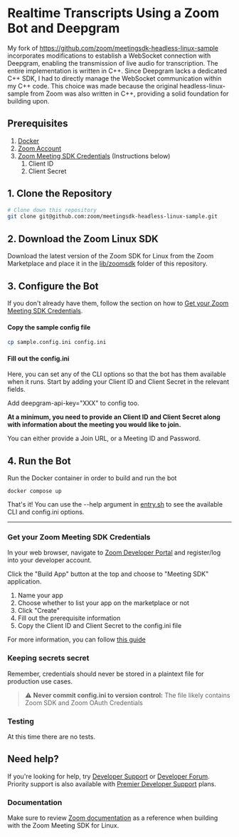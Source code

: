 # Realtime Transcripts Using a Zoom Bot and Deepgram

My fork of https://github.com/zoom/meetingsdk-headless-linux-sample incorporates modifications to establish a WebSocket connection with Deepgram, enabling the transmission of live audio for transcription. The entire implementation is written in C++. Since Deepgram lacks a dedicated C++ SDK, I had to directly manage the WebSocket communication within my C++ code. This choice was made because the original headless-linux-sample from Zoom was also written in C++, providing a solid foundation for building upon.

## Prerequisites

1. [Docker](https://www.docker.com/)
1. [Zoom Account](https://support.zoom.us/hc/en-us/articles/207278726-Plan-Types-)
1. [Zoom Meeting SDK Credentials](#config:-sdk-credentials) (Instructions below)
    1. Client ID
    1. Client Secret

## 1. Clone the Repository

```bash
# Clone down this repository
git clone git@github.com:zoom/meetingsdk-headless-linux-sample.git
```

## 2. Download the Zoom Linux SDK

Download the latest version of the Zoom SDK for Linux from the Zoom Marketplace and place it in
the [lib/zoomsdk](lib/zoomsdk) folder of this repository.

## 3. Configure the Bot

If you don't already have them, follow the section on how
to [Get your Zoom Meeting SDK Credentials](#get-your-zoom-meeting-sdk-credentials).


#### Copy the sample config file

```bash
cp sample.config.ini config.ini
```

#### Fill out the config.ini

Here, you can set any of the CLI options so that the bot has them available when it runs. Start by adding your Client ID and Client Secret in the relevant fields.

Add deepgram-api-key="XXX" to config too.

**At a minimum, you need to provide an Client ID and Client Secret along with information about the meeting you would like to join.**

You can either provide a Join URL, or a Meeting ID and Password.

## 4. Run the Bot

Run the Docker container in order to build and run the bot

```shell
docker compose up
```

That's it! You can use the --help argument in [entry.sh](bin/entry.sh) to see the available CLI and config.ini options.
___
### Get your Zoom Meeting SDK Credentials

In your web browser, navigate to [Zoom Developer Portal](https://developers.zoom.us/) and register/log into your
developer account.

Click the "Build App" button at the top and choose to "Meeting SDK" application.

1. Name your app
2. Choose whether to list your app on the marketplace or not
3. Click "Create"
4. Fill out the prerequisite information
5. Copy the Client ID and Client Secret to the config.ini file

For more information, you can follow [this guide](https://developers.zoom.us/docs/meeting-sdk/developer-accounts/)

### Keeping secrets secret

Remember, credentials should never be stored in a plaintext file for production use cases.

> :warning: **Never commit config.ini to version control:** The file likely contains Zoom SDK and Zoom OAuth
> Credentials

### Testing

At this time there are no tests.

## Need help?

If you're looking for help, try [Developer Support](https://devsupport.zoom.us) or
[Developer Forum](https://devforum.zoom.us). Priority support is also available
with [Premier Developer Support](https://zoom.us/docs/en-us/developer-support-plans.html) plans.

### Documentation

Make sure to review [Zoom documentation](https://developers.zoom.us/docs/meeting-sdk/linux/) as a reference when building
with the Zoom Meeting SDK for Linux.

